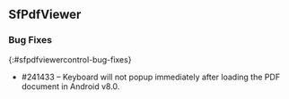 ## SfPdfViewer

### Bug Fixes
{:#sfpdfviewercontrol-bug-fixes}

* \#241433 – Keyboard will not popup immediately after loading the PDF document in Android v8.0.
